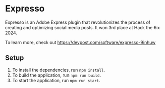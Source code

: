 # Expresso

Expresso is an Adobe Express plugin that revolutionizes the process of creating and optimizing social media posts. It won 3rd place at Hack the 6ix 2024.

To learn more, check out <https://devpost.com/software/expresso-9inhuw>

## Setup

1. To install the dependencies, run `npm install`.
2. To build the application, run `npm run build`.
3. To start the application, run `npm run start`.
